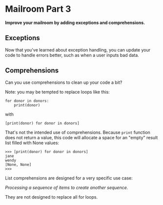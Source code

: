 Mailroom Part 3
=================

**Improve your mailroom by adding exceptions and comprehensions.**

Exceptions
----------

Now that you've learned about exception handling, you can update your code to handle errors better, such as when a user inputs bad data.


Comprehensions
--------------

Can you use comprehensions to clean up your code a bit?

Note: you may be tempted to replace loops like this:

    for donor in donors:
        print(donor)

with

    [print(donor) for donor in donors]


That's not the intended use of comprehensions. Because ``print`` function does not return a value, this code will allocate a space for an "empty" result list filled with None values:

    >>> [print(donor) for donor in donors]
    jane
    wendy
    [None, None]
    >>>

List comprehensions are designed for a very specific use case:

*Processing a sequence of items to create another sequence.*

They are not designed to replace all for loops.

